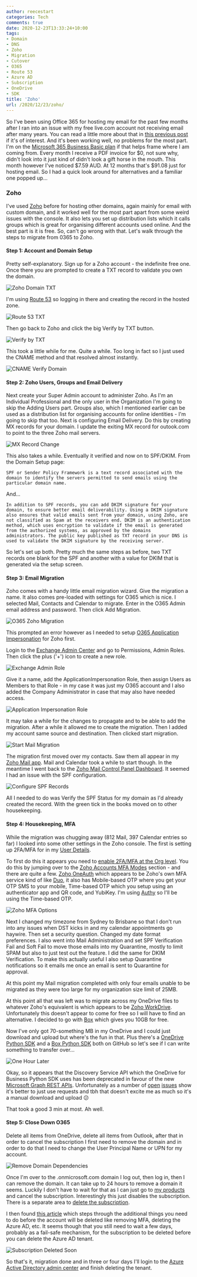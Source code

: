 ```yaml
---
author: reecestart
categories: Tech
comments: true
date: 2020-12-23T13:33:24+10:00
tags:
- Domain
- DNS
- Zoho
- Migration
- Cutover
- O365
- Route 53
- Azure AD
- Subscription
- OneDrive
- SDK
title: 'Zoho'
url: /2020/12/23/zoho/
---
```


So I've been using Office 365 for hosting my email for the past few months after I ran into an issue with my free live.com account not receiving email after many years. You can read a little more about that in [this previous post](https://denne.com.au/2020/10/27/domain/) if it's of interest. And it's been working well, no problems for the most part. I'm on the [Microsoft 365 Business Basic plan](https://www.microsoft.com/en-au/microsoft-365/business/microsoft-365-business-basic) if that helps frame where I am coming from. Every month I receive a PDF invoice for $0, not sure why, didn't look into it just kind of didn't look a gift horse in the mouth. This month however I've noticed $7.59 AUD. At 12 months that's $91.08 just for hosting email. So I had a quick look around for alternatives and a familiar one popped up...

### Zoho

I've used [Zoho](https://www.zoho.com/) before for hosting other domains, again mainly for email with custom domain, and it worked well for the most part apart from some weird issues with the console. It also lets you set up distribution lists which it calls groups which is great for organising different accounts used online. And the best part is it is free. So, can't go wrong with that. Let's walk through the steps to migrate from 0365 to Zoho.

#### Step 1: Account and Domain Setup

Pretty self-explanatory. Sign up for a Zoho account - the indefinite free one. Once there you are prompted to create a TXT record to validate you own the domain.

![Zoho Domain TXT](/public/img/zoho-domain-txt.png)

I'm using [Route 53](https://aws.amazon.com/route53/) so logging in there and creating the record in the hosted zone.

![Route 53 TXT](/public/img/route-53-txt.png)

Then go back to Zoho and click the big Verify by TXT button.

![Verify by TXT](/public/img/verify-by-txt.png)

This took a little while for me. Quite a while. Too long in fact so I just used the CNAME method and that resolved almost instantly.

![CNAME Verify Domain](/public/img/cname-verify-domain.png)

#### Step 2: Zoho Users, Groups and Email Delivery

Next create your Super Admin account to administer Zoho. As I'm an Individual Professional and the only user in the Organization I'm going to skip the Adding Users part. Groups also, which I mentioned earlier can be used as a distribution list for organising accounts for online identities - I'm going to skip that too. Next is configuring Email Delivery. Do this by creating MX records for your domain. I update the exiting MX record for outook.com to point to the three Zoho mail servers.

![MX Record Change](/public/img/mx-record-change.png)

This also takes a while. Eventually it verified and now on to SPF/DKIM. From the Domain Setup page:

    SPF or Sender Policy Framework is a text record associated with the domain to identify the servers permitted to send emails using the particular domain name.

And...

    In addition to SPF records, you can add DKIM signature for your domain, to ensure better email deliverability. Using a DKIM signature also ensures that valid emails sent from your domain, using Zoho, are not classified as Spam at the receivers end. DKIM is an authentication method, which uses encryption to validate if the email is generated from the authorized systems, as approved by the domains administrators. The public key published as TXT record in your DNS is used to validate the DKIM signature by the receiving server.

So let's set up both. Pretty much the same steps as before, two TXT records one blank for the SPF and another with a value for DKIM that is generated via the setup screen.

#### Step 3: Email Migration

Zoho comes with a handy little email migration wizard. Give the migration a name. It also comes pre-loaded with settings for O365 which is nice. I selected Mail, Contacts and Calendar to migrate. Enter in the O365 Admin email address and password. Then click Add Migration.

![O365 Zoho Migration](/public/img/o365-zoho-migration.png)

This prompted an error however as I needed to setup [O365 Application Impersonation](https://docs.microsoft.com/en-us/exchange/client-developer/exchange-web-services/how-to-configure-impersonation) for Zoho first.

Login to the [Exchange Admin Center](https://outlook.office365.com/ecp/?rfr=Admin_o365) and go to Permissions, Admin Roles. Then click the plus ('+') icon to create a new role.

![Exchange Admin Role](/public/img/exchange-admin-role.png)

Give it a name, add the ApplicationImpersonation Role, then assign Users as Members to that Role - in my case it was just my O365 account and I also added the Company Administrator in case that may also have needed access.

![Application Impersonation Role](/public/img/application-impersonation-role.png)

It may take a while for the changes to propagate and to be able to add the migration. After a while it allowed me to create the migration. Then I added my account same source and destination. Then clicked start migration.

![Start Mail Migration](/public/img/start-mail-migration.png)

The migration first moved over my contacts. Saw them all appear in my [Zoho Mail app](https://play.google.com/store/apps/details?id=com.zoho.mail&hl=en_AU&gl=US). Mail and Calendar took a while to start though. In the meantime I went back to the [Zoho Mail Control Panel Dashboard](https://mailadmin.zoho.com.au/cpanel/index.do#dashboard/general). It seemed I had an issue with the SPF configuration.

![Configure SPF Records](/public/img/configure-spf-records.png)

All I needed to do was Verify the SPF Status for my domain as I'd already created the record. With the green tick in  the books moved on to other housekeeping.

#### Step 4: Housekeeping, MFA

While the migration was chugging away (812 Mail, 397 Calendar entries so far) I looked into some other settings in the Zoho console. The first is setting up 2FA/MFA for in my [User Details](https://mailadmin.zoho.com.au/cpanel/index.do#userdetails).

To first do this it appears you need to [enable 2FA/MFA at the Org level](https://www.zoho.com/mail/help/adminconsole/two-factor-authentication.html). You do this by jumping over to the [Zoho Accounts MFA Modes](https://accounts.zoho.com.au/home#multiTFA/modes) section - and there are quite a few. [Zoho OneAuth](https://www.zoho.com/accounts/oneauth.html) which appears to be Zoho's own MFA service kind of like [Duo](https://duo.com/), it also has Mobile-based OTP where you get your OTP SMS to your mobile, Time-based OTP which you setup using an authenticator app and QR code, and YubiKey. I'm using [Authy](https://authy.com/) so I'll be using the Time-based OTP.

![Zoho MFA Options](/public/img/zoho-mfa-options.png)

Next I changed my timezone from Sydney to Brisbane so that I don't run into any issues when DST kicks in and my calendar appointments go haywire. Then set a security question. Changed my date format preferences. I also went into Mail Administration and set SPF Verification Fail and Soft Fail to move those emails into my Quarantine, mostly to limit SPAM but also to just test out the feature. I did the same for DKIM Verification. To make this actually useful I also setup Quarantine notifications so it emails me once an email is sent to Quarantine for approval.

At this point my Mail migration completed with only four emails unable to be migrated as they were too large for my organization size limit of 25MB.

At this point all that was left was to migrate across my OneDrive files to whatever Zoho's equivalent is which appears to be [Zoho WorkDrive](https://www.zoho.com/workdrive/). Unfortunately this doesn't appear to come for free so I will have to find an alternative. I decided to go with [Box](https://account.box.com/signup/n/personal) which gives you 10GB for free.

Now I've only got 70-something MB in my OneDrive and I could just download and upload but where's the fun in that. Plus there's a [OneDrive Python SDK](https://github.com/OneDrive/onedrive-sdk-python) and a [Box Python SDK](https://github.com/box/box-python-sdk) both on GitHub so let's see if I can write something to transfer over...

![One Hour Later](/public/img/one-hour-later.png)

Okay, so it appears that the Discovery Service API which the OneDrive for Business Python SDK uses has been deprecated in favour of the new [Microsoft Graph REST APIs](https://developer.microsoft.com/en-us/graph/blogs/upcoming-deprecation-of-discovery-service-api/). Unfortunately as a number of [open](https://github.com/OneDrive/onedrive-sdk-python/issues/119) [issues](https://github.com/OneDrive/onedrive-sdk-python/issues/164) show it's better to just use requests and tbh that doesn't excite me as much so it's a manual download and upload :confused:

That took a good 3 min at most. Ah well.

#### Step 5: Close Down O365

Delete all items from OneDrive, delete all items from Outlook, after that in order to cancel the subscription I first need to remove the domain and in order to do that I need to change the User Principal Name or UPN for my account.

![Remove Domain Dependencies](/public/img/remove-domain-dependencies.png)

Once I'm over to the .onmicrosoft.com domain I log out, then log in, then I can remove the domain. It can take up to 24 hours to remove a domain it seems. Luckily I don't have to wait for that as I can just go to [my products](https://admin.microsoft.com/AdminPortal/Home?#/subscriptions) and cancel the subscription. Interestingly this just disables the subscription. There is a separate area to [delete the subscription](https://admin.microsoft.com/AdminPortal/Home?#/subscriptions/webdirect/).

I then found [this article](https://docs.microsoft.com/en-us/microsoft-365/commerce/close-your-account?view=o365-worldwide) which steps through the additional things you need to do before the account will be deleted like removing MFA, deleting the Azure AD, etc. It seems though that you still need to wait a few days, probably as a fail-safe mechanism, for the subscription to be deleted before you can delete the Azure AD tenant.

![Subscription Deleted Soon](/public/img/subscription-deleted-soon.png)

So that's it, migration done and in three or four days I'll login to the [Azure Active Directory admin center](https://aad.portal.azure.com/#blade/Microsoft_AAD_IAM/ActiveDirectoryMenuBlade/Overview) and finish deleting the tenant.